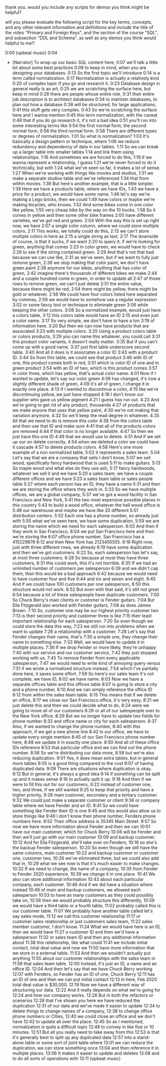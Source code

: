 thank you. would you include any scripts for demos you think might be helpful? 







will you please evaluate the following script for the key terms, concepts, and any other relevant information and definitions and include the title of the video "Primary and Foreign Keys", and the section of the course "SQL", and subsection "DDL and Schema", as well as any demos you think would helpful to me?:


0:00
(upbeat music)
0:04
- [Narrator] To wrap up our basic SQL content here,
0:07
we'll talk a little bit about some best practices
0:09
to keep in mind, when you are designing your databases.
0:13
So the first topic we'll introduce
0:14
is a term called normalization.
0:17
Normalization is actually a relatively kind
0:20
of complex topic if you go and research it.
0:23
Database design in general really is an art,
0:25
we are scratching the surface here, but keep in mind
0:28
there are people whose entire role,
0:31
their entire job description is to architect databases
0:34
to maintain databases, to plan out how a database
0:38
will be structured, for large applications,
0:41
this stuff gets very complex.
0:43
So we're scratching the surface here and I wanna mention
0:45
this term normalization, with the caveat
0:48
that if you do go research it, it's not a bad idea
0:51
you'll run into some interesting terms like
0:54
the first normal form, the second normal form,
0:56
the third normal form.
0:58
There are different types or degrees of normalization.
1:01
So what is normalization?
1:03
It's basically a design pattern or technique, where
1:06
we reduce redundancy and dependency of data in our tables.
1:11
So we can break up a larger table into smaller tables
1:14
and link them using relationships.
1:16
And sometimes we are forced to do this,
1:19
if we wanna represent a relationship, I guess
1:21
we're never forced to do it technically, but with
1:24
what we've seen so far, it makes a lot of sense.
1:27
When we're working with things like movies and studios,
1:31
we make a separate studios table and we've referenced
1:34
that from within movies.
1:36
But here's another example, that is a little simpler.
1:39
Here we have a products table, where we have IDs,
1:43
we have a price for a product, we would have some name,
1:46
let's say we're making a Lego bricks, then we could
1:49
have colors or maybe we're making bicycles, who knows.
1:52
And some bikes come in one color like yellow,
1:55
very cheap bike by the way on the 10 bucks.
1:58
So it comes in yellow and then some other bike frames
2:00
have different varieties, we've got red and green.
2:04
With the way this is set up right now, we have
2:07
a single color column, where we could store multiple colors.
2:11
This works, we totally could do this,
2:13
we can't store multiple colors in here as
2:15
a single string as text.
2:17
The downside of course, is that it sucks, if we want
2:20
to query it, if we're looking for green, anything that comes
2:23
in color green, we would have to check
2:26
to see if the string contained green.
2:29
And that's not that bad because we can use like,
2:31
as we've seen, but if we want to fully just remove green,
2:36
we stop making that color paint, we don't have green paint
2:38
anymore for our bikes, anything that has color of green,
2:42
imagine there's thousands of different bikes we make
2:44
and a couple hundred come in green, in order to update all
2:47
of those rows to remove green, we can't just delete
2:51
the entire value, because there might be red,
2:54
there might be yellow, there might be gold or whatever.
2:56
We could have four colors listed here separated by commas,
2:59
we would have to somehow use a regular expression
3:02
or some fancy tool or technique to eliminate green
3:06
while keeping the other colors.
3:08
So a normalized example, would just have a colors table,
3:12
this colors table would have an ID
3:15
and even just a color name.
3:17
So very simple, we don't have to have a ton
3:19
of information here.
3:20
But then we can now have products that are associated
3:23
with multiple colors.
3:25
Using a product colors table or colors products,
3:29
you can name this whatever, you could call
3:31
this product color variants, it doesn't really matter.
3:35
But if you can't come up with a good name,
3:37
just first table underscore second table.
3:40
And all it does is it associates a color ID
3:43
with a product ID.
3:44
So from this table, we could see that product
3:46
with ID of one, this product comes both in red,
3:51
which is color ID of one and in green product
3:54
with an ID of two, which is this product comes
3:57
in color three, which has yellow, that's actual color name.
4:01
Now if I wanted to update, let's say our color green
4:06
has changed, it's now a slightly different shade of green,
4:09
it's all of green, I change it in exactly one place.
4:13
If I wanted to discontinue a color,
4:15
like we're discontinuing yellow, we just have stopped
4:18
I don't know our supplier who gave us yellow pigment
4:21
I guess has run out.
4:23
And we're going to get rid of any product, thousands
4:27
of products that we make anyone that uses that yellow paint,
4:30
we're not making that variation anymore.
4:32
So we'll keep the read degree in whatever.
4:35
All that we need to do is remove this color
4:38
from the colors table and then use that ID and make sure
4:41
that all of the products colors are removed
4:44
if that color is no longer available.
4:47
So then we just have this one ID
4:49
that we would use to delete.
4:51
And if we set up our on delete correctly,
4:54
when we deleted a color we could have it cascade
4:57
to delete products colors.
4:58
Here's one more example of a non normalized table,
5:02
it represents a sales team.
5:04
Let's say that we are a company that sells I don't know,
5:07
we sell wood, specifically fancy hardwood that is used
5:11
to make guitars.
5:13
So maple wood and what else do they use ash,
5:17
fancy hardwoods, whatever we sell it and we have
5:20
a sales team, we have a couple different offices and we have
5:23
a sales team table or sales people table
5:27
where each person has an ID, they have a name
5:31
and then we are storing the office where they work in.
5:33
So we have multiple offices, we are a global company,
5:37
we've got a wood facility in San Francisco and New York,
5:41
the two most expensive possible places in this country
5:43
to build a wood office, whatever the hell wood office is
5:48
our warehouse and maybe we have like 20 different
5:51
distribution centers.
5:52
Each one has a phone number, so already just with
5:55
what we've seen here, we have some duplication,
5:59
we are storing the name which we need for each salesperson.
6:03
And then if they work in San Francisco,
6:04
we put San Francisco here and then we're storing the
6:07
office phone number, San Francisco has a 415229876
6:12
and then New York has 2123455555.
6:16
Right now, just with three different rows, we already
6:19
have some duplication and then we've got customers.
6:22
So, each salesperson has let's say, at most three customers.
6:28
So because at most they have three customers,
6:31
this could work, this it's not horrible.
6:35
If we had an unlimited number of customers per salesperson
6:39
and we didn't cap them, then this would be a bad approach
6:42
because we would need to have customer four and five
6:44
and six and seven and eight.
6:45
And if we could have 100 customers per one salesperson,
6:50
this structure would not work.
6:52
But even with that said, it's still not great
6:54
because a lot of these salespeople have duplicate customers.
7:00
So Chuck Berry's main clients or customer is Fender guitars.
7:04
But Ella Fitzgerald also worked with Fender guitars,
7:08
as does James Brown.
7:10
So, customer one may be our highest priority customer two
7:13
is their second priority and customer three is like
7:15
their least important relationship for each salesperson.
7:20
So even though we could store the data this way,
7:23
we still run into problems when we want to update
7:26
a relationship with a customer.
7:28
Let's say that Fender changes their name, that's
7:30
a simple one, they change their name to something else.
7:33
Well, we would have to update it in multiple places.
7:36
If we drop Fender or more likely, they're unhappy
7:40
with our service and our customer service,
7:42
they just stopped working with us.
7:45
To remove Fender from every applicable salesperson,
7:47
we would need to write kind of annoying query versus
7:51
if we wrote a normalized structure instead,
7:54
which I've partially done here, it saves some effort.
7:59
So here's our sales team it's not complete, we have ID,
8:02
we have name.
8:03
Now we have a separate offices table and this offices table
8:07
is going to store a city and a phone number.
8:10
And we can simply reference the office ID
8:12
from within the sales team table.
8:15
This means that if we delete an office,
8:17
we close our San Francisco office, it's very easy,
8:21
we just delete this and then we could decide what to do,
8:24
were we going to move all of our customers
8:26
or all of our salespeople over to the New York office.
8:29
But we no longer have to update two fields for phone number
8:32
and office name or city for each salesperson.
8:37
Also, if we wanted to change the phone number,
8:40
with this approach, if we get a new phone line
8:42
in our office, we have to update every single mention
8:45
of our San Francisco phone number here,
8:48
we update it in exactly one place.
8:50
And all of these office IDs reference
8:53
that particular office and we can find out the phone number.
8:56
So we're distributing our data more,
8:58
but we're also reducing duplication.
9:01
Yes, it does mean extra tables, but in general more tables
9:05
is a good thing compared to the cost
9:07
of having duplicated data.
9:09
There are situations where duplication is okay.
9:12
But in general, it's always a good idea
9:14
if something can be split up and it makes sense
9:16
to actually split it up.
9:18
And then if we were to fill this out for our customers,
9:22
instead of customer one, two, and three, if we still wanted
9:25
to keep that priority and have a higher priority,
9:28
main customer, secondary and a tertiary customer.
9:32
We could just make a separate customer or client
9:36
or company table where we have Fender and an ID.
9:41
So we could have something like Fender their ID is one
9:45
and this would also allow us to store things like
9:49
I don't know their phone number, Fenders phone numbers here.
9:52
Their office address is 35345 Main Street.
9:57
So now we have more information about Fender and then we can
10:01
have our main customer, which for Chuck Berry
10:06
will be Fender and then we'll just go with our main customer
10:09
and backup customer.
10:12
And for Ella Fitzgerald, she'll take over on Fenders,
10:16
so she's the backup Fender salesperson.
10:20
So even though we still have the same columns, main customer
10:22
and backup customer or customer one, customer two,
10:26
we've eliminated three, but we could also add that in,
10:29
what we see now is that it's much easier to make changes.
10:32
If we need to change, the name of a company,
10:35
from Fender to Fender 2020 experience,
10:39
we change it in one place.
10:41
We also can store additional information
10:43
about each particular company, each customer.
10:46
And if we did have a situation where instead
10:49
of main and backup customers, we allowed each salesperson
10:53
to have as many customers as they could possibly take on,
10:56
then we would probably structure this differently,
10:59
we would have a third table or a fourth table,
11:02
probably called this is our customer table.
11:07
We probably have another table called let's say sales mode,
11:12
we call this customer relationship
11:17
or customer sales relationship or just customers sales team,
11:22
sales member customer, I don't know.
11:24
What we would have here is an ID, then we would have
11:27
a customer ID and then we'd have a salesperson
11:32
or sales team ID and then any additional information about
11:38
this relationship, like what could
11:41
we include initial contact, total deal value and now we
11:50
have more information that we store in a external table.
11:53
And then we wouldn't actually put anything
11:55
about our customer relationships with the sales team in
11:58
that sales team table.
12:00
Instead, it's just an ID, a name and an office ID.
12:04
And then let's say that we have Chuck Berry working
12:07
with Fenders, so Fender has an ID of one, Chuck Berry
12:11
has an ID of one and then we can put initial contact
12:13
in here, Feb 2020 total deal value is $30,000.
12:19
Now we have a different way of structuring our data.
12:22
And it really depends on what we're going for
12:24
and how our company works.
12:26
But in both the refactors or scenarios
12:28
that I've shown you here we have reduced the duplication
12:31
of our data and we've made it easier to update
12:34
to delete things to change names of a company,
12:38
to change office phone numbers or Cities,
12:40
we could close an office and we don't have
12:42
to update all over the place.
12:45
So as I mentioned, normalization is quite a difficult topic
12:48
to convey in like five or 10 minutes.
12:51
But all you really need to take away from this
12:53
is that it's generally best to split up any duplicated data
12:57
into a stand-alone table or some sort of joint table where
13:01
we can reduce the duplication, we can store something once
13:04
and then reference it in multiple places.
13:06
It makes it easier to update and deletes
13:08
and to do all sorts of operations with
13:11
(upbeat music)
